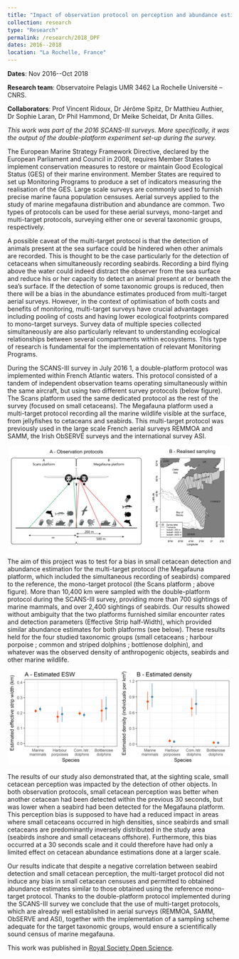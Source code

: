 ```yaml
---
title: "Impact of observation protocol on perception and abundance estimation of small cetaceans"
collection: research
type: "Research"
permalink: /research/2018_DPF
dates: 2016--2018
location: "La Rochelle, France"
---
```


**Dates**: Nov 2016--Oct 2018

**Research team**: Observatoire Pelagis UMR 3462 La Rochelle Université – CNRS. 

**Collaborators**: Prof Vincent Ridoux, Dr Jérôme Spitz, Dr Matthieu Authier, Dr Sophie Laran, Dr Phil Hammond, Dr Meike Scheidat, Dr Anita Gilles.

*This work was part of the 2016 SCANS-III surveys. More specifically, it was the output of the double-platform experiment set-up during the survey.*

The European Marine Strategy Framework Directive, declared by the European Parliament and Council in 2008, requires Member States to implement conservation measures to restore or maintain Good Ecological Status (GES) of their marine environment. Member States are required to set up Monitoring Programs to produce a set of indicators measuring the realisation of the GES. Large scale surveys are commonly used to furnish precise marine fauna population censuses. Aerial surveys applied to the study of marine megafauna distribution and abundance are common. Two types of protocols can be used for these aerial surveys, mono-target and multi-target protocols, surveying either one or several taxonomic groups, respectively.

A possible caveat of the multi-target protocol is that the detection of animals present at the sea surface could be hindered when other animals are recorded. This is thought to be the case particularly for the detection of cetaceans when simultaneously recording seabirds. Recording a bird flying above the water could indeed distract the observer from the sea surface and reduce his or her capacity to detect an animal present at or beneath the sea’s surface. If the detection of some taxonomic groups is reduced, then there will be a bias in the abundance estimates produced from multi-target aerial surveys. However, in the context of optimisation of both costs and benefits of monitoring, multi-target surveys have crucial advantages including pooling of costs and having lower ecological footprints compared to mono-target surveys. Survey data of multiple species collected simultaneously are also particularly relevant to understanding ecological relationships between several compartments within ecosystems. This type of research is fundamental for the implementation of relevant Monitoring Programs.

During the SCANS-III survey in July 2016 1, a double-platform protocol was implemented within French Atlantic waters. This protocol consisted of a tandem of independent observation teams operating simultaneously within the same aircraft, but using two different survey protocols (below figure). The Scans platform used the same dedicated protocol as the rest of the survey (focused on small cetaceans). The Megafauna platform used a multi-target protocol recording all the marine wildlife visible at the surface, from jellyfishes to cetaceans and seabirds. This multi-target protocol was previously used in the large scale French aerial surveys REMMOA and SAMM, the Irish ObSERVE surveys and the international survey ASI.

![Figure1](/images/Figure1_Resume_long_en.png)

The aim of this project was to test for a bias in small cetacean detection and abundance estimation for the multi-target protocol (the Megafauna platform, which included the simultaneous recording of seabirds) compared to the reference, the mono-target protocol (the Scans platform ; above figure). More than 10,400 km were sampled with the double-platform protocol during the SCANS-III survey, providing more than 700 sightings of marine mammals, and over 2,400 sightings of seabirds. Our results showed without ambiguity that the two platforms furnished similar encounter rates and detection parameters (Effective Strip half-Width), which provided similar abundance estimates for both platforms (see below). These results held for the four studied taxonomic groups (small cetaceans ; harbour porpoise ; common and striped dolphins ; bottlenose dolphin), and whatever was the observed density of anthropogenic objects, seabirds and other marine wildlife.

![Figure2](/images/SCANS3_Comparaison_platform_CDS_en.png)

The results of our study also demonstrated that, at the sighting scale, small cetacean perception was impacted by the detection of other objects. In both observation protocols, small cetacean perception was better when another cetacean had been detected within the previous 30 seconds, but was lower when a seabird had been detected for the Megafauna platform. This perception bias is supposed to have had a reduced impact in areas where small cetaceans occurred in high densities, since seabirds and small cetaceans are predominantly inversely distributed in the study area (seabirds inshore and small cetaceans offshore). Furthermore, this bias occurred at a 30 seconds scale and it could therefore  have had only a limited effect on cetacean abundance estimations done at a larger scale.

Our results indicate that despite a negative correlation between seabird detection and small cetacean perception, the multi-target protocol did not induce any bias in small cetacean censuses and permitted to obtained abundance estimates similar to those obtained using the reference mono-target protocol. Thanks to the double-platform protocol implemented during the SCANS-III survey we conclude that the use of multi-target protocols, which are already well established in aerial surveys (REMMOA, SAMM, ObSERVE and ASI), together with the implementation of a sampling scheme adequate for the target taxonomic groups, would ensure a scientifically sound census of marine megafauna.


This work was published in [Royal Society Open Science](https://royalsocietypublishing.org/doi/10.1098/rsos.190296). 

